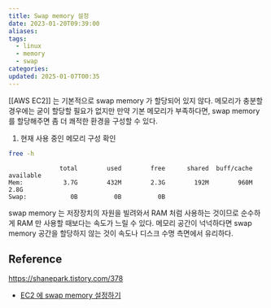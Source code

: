 ```yaml
---
title: Swap memory 설정
date: 2023-01-20T09:39:00
aliases: 
tags:
  - linux
  - memory
  - swap
categories: 
updated: 2025-01-07T00:35
---
```


[[AWS EC2]] 는 기본적으로 swap memory 가 할당되어 있지 않다. 메모리가 충분할 경우에는 굳이 할당할 필요가 없지만 만약 기본 메모리가 부족하다면, swap memory 를 할당해주면 좀 더 쾌적한 환경을 구성할 수 있다.

1. 현재 사용 중인 메모리 구성 확인

```bash
free -h
```

```
              total        used        free      shared  buff/cache   available
Mem:           3.7G        432M        2.3G        192M        960M        2.8G
Swap:            0B          0B          0B
```

swap memory 는 저장장치의 자원을 빌려와서 RAM 처럼 사용하는 것이므로 순수하게 RAM 만 사용할 때보다는 속도가 느릴 수 있다. 메모리 공간이 넉넉하다면 swap memory 공간을 할당하지 않는 것이 속도나 디스크 수명 측면에서 유리하다.

## Reference

https://shanepark.tistory.com/378
- [EC2 에 swap memory 설정하기](https://aws.amazon.com/ko/premiumsupport/knowledge-center/ec2-memory-swap-file/)